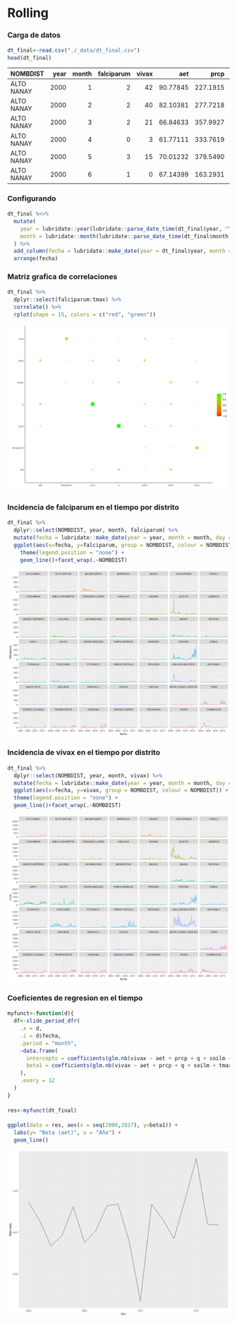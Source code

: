 Rolling
================

### Carga de datos

``` r
dt_final<-read.csv("./_data/dt_final.csv")
head(dt_final)
```

<div class="kable-table">

| NOMBDIST   | year | month | falciparum | vivax |      aet |     prcp |         q |    soilm |     tmax |     tmin | water\_deficit | loss | loss\_km2 | cum\_loss\_km2 | diag | enviro | nets | workers | pamafro | pop2015 | NOMBPROV | NOMBDEP | IDDIST |
| :--------- | ---: | ----: | ---------: | ----: | -------: | -------: | --------: | -------: | -------: | -------: | -------------: | ---: | --------: | -------------: | ---: | -----: | ---: | ------: | ------: | ------: | :------- | :------ | -----: |
| ALTO NANAY | 2000 |     1 |          2 |    42 | 90.77845 | 227.1915 | 136.41657 | 35.93226 | 31.02560 | 21.68437 |              0 |    0 |         0 |              0 |    0 |      0 |    0 |       0 |       0 |    2784 | MAYNAS   | LORETO  | 160102 |
| ALTO NANAY | 2000 |     2 |          2 |    40 | 82.10381 | 277.7218 | 195.61598 | 35.93226 | 30.95167 | 21.54720 |              0 |    0 |         0 |              0 |    0 |      0 |    0 |       0 |       0 |    2784 | MAYNAS   | LORETO  | 160102 |
| ALTO NANAY | 2000 |     3 |          2 |    21 | 66.84633 | 357.9927 | 291.14619 | 35.93226 | 30.35163 | 21.34556 |              0 |    0 |         0 |              0 |    0 |      0 |    0 |       0 |       0 |    2784 | MAYNAS   | LORETO  | 160102 |
| ALTO NANAY | 2000 |     4 |          0 |     3 | 61.77111 | 333.7619 | 271.99120 | 35.93226 | 30.04192 | 20.77848 |              0 |    0 |         0 |              0 |    0 |      0 |    0 |       0 |       0 |    2784 | MAYNAS   | LORETO  | 160102 |
| ALTO NANAY | 2000 |     5 |          3 |    15 | 70.01232 | 379.5490 | 309.53255 | 35.93226 | 29.96529 | 21.32012 |              0 |    0 |         0 |              0 |    0 |      0 |    0 |       0 |       0 |    2784 | MAYNAS   | LORETO  | 160102 |
| ALTO NANAY | 2000 |     6 |          1 |     0 | 67.14399 | 163.2931 |  96.14824 | 35.93226 | 30.18416 | 21.13831 |              0 |    0 |         0 |              0 |    0 |      0 |    0 |       0 |       0 |    2784 | MAYNAS   | LORETO  | 160102 |

</div>

### Configurando

``` r
dt_final %<>% 
  mutate(
    year = lubridate::year(lubridate::parse_date_time(dt_final$year, "Y")),
    month = lubridate::month(lubridate::parse_date_time(dt_final$month, "m"))
  ) %>% 
  add_column(fecha = lubridate::make_date(year = dt_final$year, month = dt_final$month, day = 1L)) %>% 
  arrange(fecha)
```

### Matriz grafica de correlaciones

``` r
dt_final %>% 
  dplyr::select(falciparum:tmax) %>% 
  correlate() %>% 
  rplot(shape = 15, colors = c("red", "green"))
```

![](rolling_files/figure-gfm/unnamed-chunk-4-1.png)<!-- -->

### Incidencia de falciparum en el tiempo por distrito

``` r
dt_final %>% 
  dplyr::select(NOMBDIST, year, month, falciparum) %>% 
  mutate(fecha = lubridate::make_date(year = year, month = month, day = 1L)) %>%
  ggplot(aes(x=fecha, y=falciparum, group = NOMBDIST, colour = NOMBDIST)) +
    theme(legend.position = "none") +
    geom_line()+facet_wrap(.~NOMBDIST)
```

![](rolling_files/figure-gfm/unnamed-chunk-5-1.png)<!-- -->

### Incidencia de vivax en el tiempo por distrito

``` r
dt_final %>% 
  dplyr::select(NOMBDIST, year, month, vivax) %>% 
  mutate(fecha = lubridate::make_date(year = year, month = month, day = 1L)) %>%
  ggplot(aes(x=fecha, y=vivax, group = NOMBDIST, colour = NOMBDIST)) +
  theme(legend.position = "none") +
  geom_line()+facet_wrap(.~NOMBDIST)
```

![](rolling_files/figure-gfm/unnamed-chunk-6-1.png)<!-- -->

### Coeficientes de regresion en el tiempo

``` r
myfunct<-function(d){
  df<-slide_period_dfr(
    .x = d,
    .i = d$fecha,
    .period = "month",
    ~data.frame(
      intercepto = coefficients(glm.nb(vivax ~ aet + prcp + q + soilm + tmax, data = .x))[[1]],
      beta1 = coefficients(glm.nb(vivax ~ aet + prcp + q + soilm + tmax, data = .x))[[2]]
    ),
    .every = 12
  )
} 

res<-myfunct(dt_final)

ggplot(data = res, aes(x = seq(2000,2017), y=beta1)) +
  labs(y= "Beta (aet)", x = "Año") +
  geom_line()
```

![](rolling_files/figure-gfm/unnamed-chunk-7-1.png)<!-- -->
